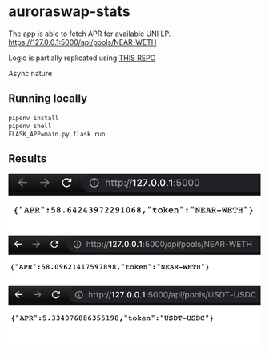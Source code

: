 # auroraswap-stats

The app is able to fetch APR for available UNI LP.
https://127.0.0.1:5000/api/pools/NEAR-WETH

Logic is partially replicated using [THIS REPO](https://github.com/vfat-tools/vfat-tools/blob/master/src/static/js/aurora_auroraswap.js)

Async nature 

## Running locally
```
pipenv install
pipenv shell
FLASK_APP=main.py flask run 
```

## Results
![Main page uses NEAR-WETH pair as default](img/mainpage.png)
![NEAR-WETH requested by key](img/apr-by-pool-key.png)
![Other UNI LP APRs can be obtained with key](img/another-pool-key.png)